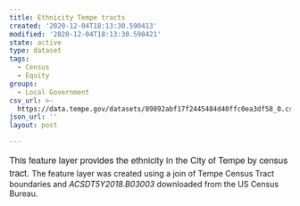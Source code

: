 ```yaml
---
title: Ethnicity Tempe tracts
created: '2020-12-04T18:13:30.590413'
modified: '2020-12-04T18:13:30.590421'
state: active
type: dataset
tags:
  - Census
  - Equity
groups:
  - Local Government
csv_url: >-
  https://data.tempe.gov/datasets/89892abf17f2445484d40ffc0ea3df58_0.csv?outSR=%7B%22latestWkid%22%3A3857%2C%22wkid%22%3A102100%7D
json_url: ''
layout: post

---
```

<span style='font-family: &quot;Avenir Next W01&quot;, &quot;Avenir Next W00&quot;, &quot;Avenir Next&quot;, Avenir, &quot;Helvetica Neue&quot;, sans-serif; font-size: 16px;'>This feature layer provides the ethnicity in the City of Tempe by census tract. </span>The feature layer was created using a join of Tempe Census Tract boundaries and <i>ACSDT5Y2018.B03003 </i>downloaded from the US Census Bureau.
